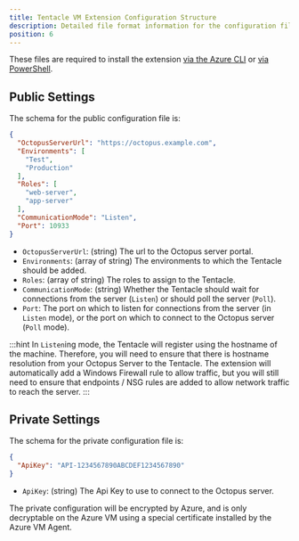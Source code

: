 ```yaml
---
title: Tentacle VM Extension Configuration Structure
description: Detailed file format information for the configuration files required for the Azure Tentacle VM Extension
position: 6
---
```


These files are required to install the extension [via the Azure CLI](via-the-azure-cli.md) or [via PowerShell](via-powershell.md).

## Public Settings

The schema for the public configuration file is:

```json
{
  "OctopusServerUrl": "https://octopus.example.com",
  "Environments": [
    "Test",
    "Production"
  ],
  "Roles": [
    "web-server",
    "app-server"
  ],
  "CommunicationMode": "Listen",
  "Port": 10933
}

```

* `OctopusServerUrl`: (string) The url to the Octopus server portal.
* `Environments`: (array of string) The environments to which the Tentacle should be added.
* `Roles`: (array of string) The roles to assign to the Tentacle.
* `CommunicationMode`: (string) Whether the Tentacle should wait for connections from the server (`Listen`) or should poll the server (`Poll`).
* `Port`: The port on which to listen for connections from the server (in `Listen` mode), or the port on which to connect to the Octopus server (`Poll` mode).

:::hint
In `Listen`ing mode, the Tentacle will register using the hostname of the machine. Therefore, you will need to ensure that there is hostname resolution from your Octopus Server to the Tentacle. The extension will automatically add a Windows Firewall rule to allow traffic, but you will still need to ensure that endpoints / NSG rules are added to allow network traffic to reach the server.
:::


## Private Settings

The schema for the private configuration file is:

```json
{
  "ApiKey": "API-1234567890ABCDEF1234567890"
}
```

* `ApiKey`: (string) The Api Key to use to connect to the Octopus server.

The private configuration will be encrypted by Azure, and is only decryptable on the Azure VM using a special certificate installed by the Azure VM Agent. 
